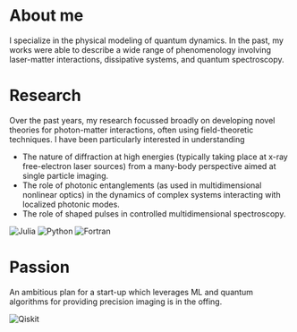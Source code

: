 # About me

I specialize in the physical modeling of quantum dynamics. In the past, my works were able to describe a wide range of phenomenology involving laser-matter interactions, dissipative systems, and quantum spectroscopy. 


# Research

Over the past years, my research focussed broadly on developing novel theories for photon-matter interactions, often using field-theoretic techniques.
I have been particularly interested in understanding
- The nature of diffraction at high energies (typically taking place at x-ray free-electron laser sources) from a many-body perspective aimed at single particle imaging.
- The role of photonic entanglements (as used in multidimensional nonlinear optics) in the dynamics of complex systems interacting with localized photonic modes.
- The role of shaped pulses in controlled multidimensional spectroscopy.

 ![Julia](https://img.shields.io/badge/-Julia-9558B2?style=for-the-badge&logo=julia&logoColor=white)
 ![Python](https://img.shields.io/badge/python-3670A0?style=for-the-badge&logo=python&logoColor=ffdd54)
 ![Fortran](https://img.shields.io/badge/Fortran-%23734F96.svg?style=for-the-badge&logo=fortran&logoColor=white)
 


# Passion

An ambitious plan for a start-up which leverages ML and quantum algorithms for providing precision imaging is in the offing.

![Qiskit](https://img.shields.io/badge/Qiskit-%236929C4.svg?style=for-the-badge&logo=Qiskit&logoColor=white)



<!--
**arundmpsd/arundmpsd** is a ✨ _special_ ✨ repository because its `README.md` (this file) appears on your GitHub profile.

Here are some ideas to get you started:

- 🔭 I’m currently working on ...
- 🌱 I’m currently learning ...
- 👯 I’m looking to collaborate on ...
- 🤔 I’m looking for help with ...
- 💬 Ask me about ...
- 📫 How to reach me: ...
- 😄 Pronouns: ...
- ⚡ Fun fact: ...
-->
